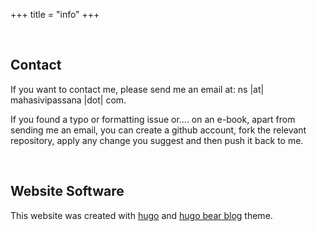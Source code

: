 +++
title = "info"
+++


&nbsp;
## Contact

If you want to contact me, please send me an email at: ns |at| mahasivipassana |dot| com. 


If you found a typo or formatting issue or.... on an e-book, apart from sending me an email, you can create a github account, fork the relevant repository, apply any change you suggest and then push it back to me.



&nbsp;
## Website Software

This website was created with [hugo](https://gohugo.io/) and  [hugo bear blog](https://github.com/janraasch/hugo-bearblog) theme.
